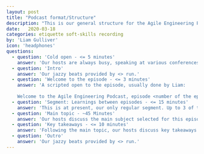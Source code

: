 ```yaml
---
layout: post
title: "Podcast format/Structure"
description: "This is our general structure for the Agile Engineering Podcast. How our episodes are setup for the smooth and consistent format you've come to love"
date:   2020-03-18
categories: etiquette soft-skills recording
by: 'Liam Gulliver'
icon: 'headphones'
questions:
  - question: 'Cold open - <= 5 minutes'
    answer: 'Our hosts are always busy, speaking at various conferences, writing various articles and books as well as running events themselves. A cold open is the perfect place for this. Should sponsorship arise, this is where we will talk about that too. It should always be Liam or Liam + one other host, ideally recorded before or after the episode recording to reduce the amount to do in one session. We always end it with "Jonathan, roll the thing."'
  - question: 'Intro'
    answer: 'Our jazzy beats provided by <> run.'   
  - question: 'Welcome to the episode - <= 3 minutes'
    answer: 'A scripted open to the episode, usually done by Liam:
    
    Welcome to the Agile Engineering Podcast, episode <number of the episode>. In this episode, we are going to be discussing <selected subject>. Joining me as always are my co-hosts; Jonathan Relf (pause for JR to say hello), Louise Paling (pause for LP to say hello), Mica Bell (pause for MB to say hello) and Pete Gallagher (pause for PG to say hello). Let us begin by talking about what we have learned since the last episode.'   
  - question: 'Segment: Learnings between episodes - <= 15 minutes'
    answer: 'This is at present, our only regular segment. Up to 3 of the hosts, nominated ahead of the recording, talk about something new they have learned or a trend they have seen across the software industry.'   
  - question: 'Main topic - ~45 Minutes'
    answer: 'Our hosts discuss the main subject selected for this episode, along with our guest if present.'
  - question: 'Key takeaways - <= 10 minutes'
    answer: 'Following the main topic, our hosts discuss key takeaways from the discussion and provide a conclusion to the listener'
  - question: 'Outro'
    answer: 'Our jazzy beats provided by <> run.'   
---
```

